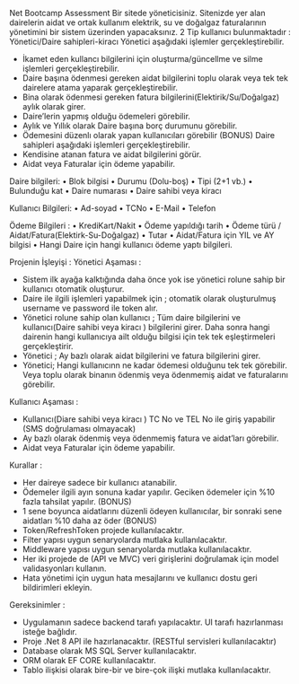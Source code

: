Net Bootcamp Assessment
Bir sitede yöneticisiniz. Sitenizde yer alan dairelerin aidat ve ortak kullanım elektrik, su ve doğalgaz faturalarının yönetimini bir sistem üzerinden yapacaksınız.
2 Tip kullanıcı bulunmaktadır :  Yönetici/Daire sahipleri-kiracı
Yönetici aşağıdaki işlemler gerçekleştirebilir.
-	İkamet eden kullancı bilgilerini için oluşturma/güncellme ve silme işlemleri gerçekleştirebilir.
-	Daire başına ödenmesi gereken aidat bilgilerini  toplu olarak veya tek tek  dairelere atama yaparak gerçekleştirebilir.
-	Bina olarak ödenmesi gereken  fatura bilgilerini(Elektirik/Su/Doğalgaz) aylık olarak girer.
-	Daire’lerin yapmış olduğu ödemeleri görebilir.
-	Aylık ve Yıllık olarak Daire başına borç durumunu görebilir.
-	Ödemesini düzenlı olarak yapan kullanıcıları görebilir  (BONUS)
Daire sahipleri aşağıdaki işlemleri gerçekleştirebilir.
-	Kendisine atanan fatura ve aidat bilgilerini görür.
-	Aidat veya Faturalar için ödeme yapabilir.


Daire bilgileri:
•	Blok bilgisi
•	Durumu (Dolu-boş)
•	Tipi (2+1 vb.)
•	Bulunduğu kat
•	Daire numarası
•	Daire sahibi veya kiracı




Kullanıcı Bilgileri:
•	Ad-soyad
•	TCNo
•	E-Mail
•	Telefon
 

Ödeme Bilgileri :
•	KrediKart/Nakit
•	Ödeme yapıldığı tarih
•	Ödeme türü / Aidat/Fatura(Elektirk-Su-Doğalgaz)
•	Tutar
•	Aidat/Fatura için YIL ve AY bilgisi
•	Hangi Daire için hangi kullanıcı ödeme yaptı bilgileri.


Projenin İşleyişi :
Yönetici Aşaması :
-	Sistem ilk ayağa kalktığında daha önce yok ise yönetici rolune sahip bir kullanıcı otomatik oluşturur.
-	Daire ile ilgili işlemleri yapabilmek için ; otomatik olarak oluşturulmuş username ve password ile token alır.
-	Yönetici rolune sahip olan kullanıcı ; Tüm daire bilgilerini ve kullanıcı(Daire sahibi veya kiracı ) bilgilerini girer. Daha sonra hangi dairenin hangi kullanıcıya ailt olduğu bilgisi için tek tek eşleştirmeleri gerçekleştirir.
-	Yönetici ; Ay bazlı olarak aidat bilgilerini ve fatura bilgilerini girer. 
-	Yönetici;  Hangi kullanıcınn ne kadar ödemesi olduğunu tek tek görebilir. Veya toplu olarak binanın ödenmiş veya ödenmemiş aidat ve faturalarını görebilir.


Kullanıcı Aşaması :
-	Kullanıcı(Diare sahibi veya kiracı )  TC No ve TEL No ile giriş yapabilir (SMS doğrulaması olmayacak)
-	Ay bazlı olarak ödenmiş veya ödenmemiş fatura ve aidat’ları görebilir.
-	Aidat veya Faturalar için ödeme yapabilir.

Kurallar :
-	Her daireye sadece bir kullanıcı atanabilir.
-	Ödemeler ilgili ayın sonuna kadar yapılır. Geciken ödemeler için %10 fazla tahsilat yapılır. (BONUS)
-	1 sene boyunca aidatlarını düzenli ödeyen kullanıcılar, bir sonraki sene aidatları %10 daha az öder (BONUS) 
-	Token/RefreshToken projede kullanılacaktır.
-	Filter yapısı uygun senaryolarda mutlaka kullanılacaktır.
-	Middleware yapısı uygun senaryolarda mutlaka kullanılacaktır.
-	Her iki projede de (API ve MVC) veri girişlerini doğrulamak için model validasyonları kullanın.
-	Hata yönetimi için uygun hata mesajlarını ve kullanıcı dostu geri bildirimleri ekleyin.




Gereksinimler :
-	Uygulamanın sadece backend tarafı yapılacaktır. UI tarafı hazırlanması isteğe bağlıdır.
-	Proje .Net 8 API ile hazırlanacaktır. (RESTful servisleri kullanılacaktır)
-	Database olarak MS SQL Server kullanılacaktır.
-	ORM olarak EF CORE kullanılacaktır.
-	Tablo ilişkisi olarak bire-bir ve bire-çok ilişki mutlaka kullanılacaktır.


